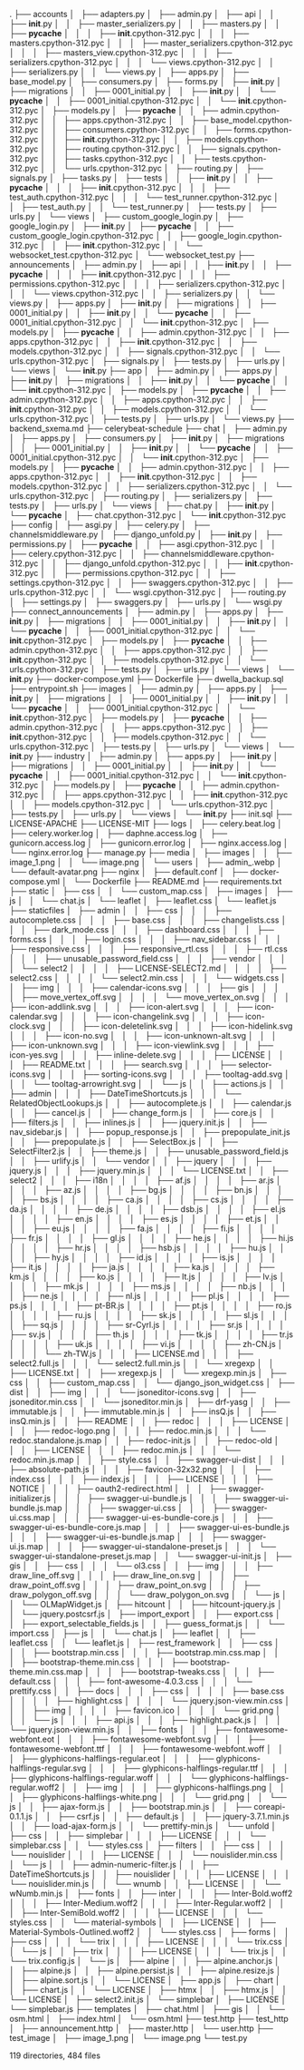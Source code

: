 .
├── accounts
│   ├── adapters.py
│   ├── admin.py
│   ├── api
│   │   ├── __init__.py
│   │   ├── master_serializers.py
│   │   ├── masters.py
│   │   ├── __pycache__
│   │   │   ├── __init__.cpython-312.pyc
│   │   │   ├── masters.cpython-312.pyc
│   │   │   ├── master_serializers.cpython-312.pyc
│   │   │   ├── masters_view.cpython-312.pyc
│   │   │   ├── serializers.cpython-312.pyc
│   │   │   └── views.cpython-312.pyc
│   │   ├── serializers.py
│   │   └── views.py
│   ├── apps.py
│   ├── base_model.py
│   ├── consumers.py
│   ├── forms.py
│   ├── __init__.py
│   ├── migrations
│   │   ├── 0001_initial.py
│   │   ├── __init__.py
│   │   └── __pycache__
│   │       ├── 0001_initial.cpython-312.pyc
│   │       └── __init__.cpython-312.pyc
│   ├── models.py
│   ├── __pycache__
│   │   ├── admin.cpython-312.pyc
│   │   ├── apps.cpython-312.pyc
│   │   ├── base_model.cpython-312.pyc
│   │   ├── consumers.cpython-312.pyc
│   │   ├── forms.cpython-312.pyc
│   │   ├── __init__.cpython-312.pyc
│   │   ├── models.cpython-312.pyc
│   │   ├── routing.cpython-312.pyc
│   │   ├── signals.cpython-312.pyc
│   │   ├── tasks.cpython-312.pyc
│   │   ├── tests.cpython-312.pyc
│   │   └── urls.cpython-312.pyc
│   ├── routing.py
│   ├── signals.py
│   ├── tasks.py
│   ├── tests
│   │   ├── __init__.py
│   │   ├── __pycache__
│   │   │   ├── __init__.cpython-312.pyc
│   │   │   ├── test_auth.cpython-312.pyc
│   │   │   └── test_runner.cpython-312.pyc
│   │   ├── test_auth.py
│   │   └── test_runner.py
│   ├── tests.py
│   ├── urls.py
│   └── views
│       ├── custom_google_login.py
│       ├── google_login.py
│       ├── __init__.py
│       ├── __pycache__
│       │   ├── custom_google_login.cpython-312.pyc
│       │   ├── google_login.cpython-312.pyc
│       │   ├── __init__.cpython-312.pyc
│       │   └── websocket_test.cpython-312.pyc
│       └── websocket_test.py
├── announcements
│   ├── admin.py
│   ├── api
│   │   ├── __init__.py
│   │   ├── __pycache__
│   │   │   ├── __init__.cpython-312.pyc
│   │   │   ├── permissions.cpython-312.pyc
│   │   │   ├── serializers.cpython-312.pyc
│   │   │   └── views.cpython-312.pyc
│   │   ├── serializers.py
│   │   └── views.py
│   ├── apps.py
│   ├── __init__.py
│   ├── migrations
│   │   ├── 0001_initial.py
│   │   ├── __init__.py
│   │   └── __pycache__
│   │       ├── 0001_initial.cpython-312.pyc
│   │       └── __init__.cpython-312.pyc
│   ├── models.py
│   ├── __pycache__
│   │   ├── admin.cpython-312.pyc
│   │   ├── apps.cpython-312.pyc
│   │   ├── __init__.cpython-312.pyc
│   │   ├── models.cpython-312.pyc
│   │   ├── signals.cpython-312.pyc
│   │   └── urls.cpython-312.pyc
│   ├── signals.py
│   ├── tests.py
│   ├── urls.py
│   └── views
│       └── __init__.py
├── app
│   ├── admin.py
│   ├── apps.py
│   ├── __init__.py
│   ├── migrations
│   │   ├── __init__.py
│   │   └── __pycache__
│   │       └── __init__.cpython-312.pyc
│   ├── models.py
│   ├── __pycache__
│   │   ├── admin.cpython-312.pyc
│   │   ├── apps.cpython-312.pyc
│   │   ├── __init__.cpython-312.pyc
│   │   ├── models.cpython-312.pyc
│   │   └── urls.cpython-312.pyc
│   ├── tests.py
│   ├── urls.py
│   └── views.py
├── backend_sxema.md
├── celerybeat-schedule
├── chat
│   ├── admin.py
│   ├── apps.py
│   ├── consumers.py
│   ├── __init__.py
│   ├── migrations
│   │   ├── 0001_initial.py
│   │   ├── __init__.py
│   │   └── __pycache__
│   │       ├── 0001_initial.cpython-312.pyc
│   │       └── __init__.cpython-312.pyc
│   ├── models.py
│   ├── __pycache__
│   │   ├── admin.cpython-312.pyc
│   │   ├── apps.cpython-312.pyc
│   │   ├── __init__.cpython-312.pyc
│   │   ├── models.cpython-312.pyc
│   │   ├── serializers.cpython-312.pyc
│   │   └── urls.cpython-312.pyc
│   ├── routing.py
│   ├── serializers.py
│   ├── tests.py
│   ├── urls.py
│   └── views
│       ├── chat.py
│       ├── __init__.py
│       └── __pycache__
│           ├── chat.cpython-312.pyc
│           └── __init__.cpython-312.pyc
├── config
│   ├── asgi.py
│   ├── celery.py
│   ├── channelsmiddleware.py
│   ├── django_unfold.py
│   ├── __init__.py
│   ├── permissions.py
│   ├── __pycache__
│   │   ├── asgi.cpython-312.pyc
│   │   ├── celery.cpython-312.pyc
│   │   ├── channelsmiddleware.cpython-312.pyc
│   │   ├── django_unfold.cpython-312.pyc
│   │   ├── __init__.cpython-312.pyc
│   │   ├── permissions.cpython-312.pyc
│   │   ├── settings.cpython-312.pyc
│   │   ├── swaggers.cpython-312.pyc
│   │   ├── urls.cpython-312.pyc
│   │   └── wsgi.cpython-312.pyc
│   ├── routing.py
│   ├── settings.py
│   ├── swaggers.py
│   ├── urls.py
│   └── wsgi.py
├── connect_announcements
│   ├── admin.py
│   ├── apps.py
│   ├── __init__.py
│   ├── migrations
│   │   ├── 0001_initial.py
│   │   ├── __init__.py
│   │   └── __pycache__
│   │       ├── 0001_initial.cpython-312.pyc
│   │       └── __init__.cpython-312.pyc
│   ├── models.py
│   ├── __pycache__
│   │   ├── admin.cpython-312.pyc
│   │   ├── apps.cpython-312.pyc
│   │   ├── __init__.cpython-312.pyc
│   │   ├── models.cpython-312.pyc
│   │   └── urls.cpython-312.pyc
│   ├── tests.py
│   ├── urls.py
│   └── views
│       └── __init__.py
├── docker-compose.yml
├── Dockerfile
├── dwella_backup.sql
├── entrypoint.sh
├── images
│   ├── admin.py
│   ├── apps.py
│   ├── __init__.py
│   ├── migrations
│   │   ├── 0001_initial.py
│   │   ├── __init__.py
│   │   └── __pycache__
│   │       ├── 0001_initial.cpython-312.pyc
│   │       └── __init__.cpython-312.pyc
│   ├── models.py
│   ├── __pycache__
│   │   ├── admin.cpython-312.pyc
│   │   ├── apps.cpython-312.pyc
│   │   ├── __init__.cpython-312.pyc
│   │   ├── models.cpython-312.pyc
│   │   └── urls.cpython-312.pyc
│   ├── tests.py
│   ├── urls.py
│   └── views
│       └── __init__.py
├── industry
│   ├── admin.py
│   ├── apps.py
│   ├── __init__.py
│   ├── migrations
│   │   ├── 0001_initial.py
│   │   ├── __init__.py
│   │   └── __pycache__
│   │       ├── 0001_initial.cpython-312.pyc
│   │       └── __init__.cpython-312.pyc
│   ├── models.py
│   ├── __pycache__
│   │   ├── admin.cpython-312.pyc
│   │   ├── apps.cpython-312.pyc
│   │   ├── __init__.cpython-312.pyc
│   │   ├── models.cpython-312.pyc
│   │   └── urls.cpython-312.pyc
│   ├── tests.py
│   ├── urls.py
│   └── views
│       └── __init__.py
├── init.sql
├── LICENSE-APACHE
├── LICENSE-MIT
├── logs
│   ├── celery.beat.log
│   ├── celery.worker.log
│   ├── daphne.access.log
│   ├── gunicorn.access.log
│   ├── gunicorn.error.log
│   ├── nginx.access.log
│   └── nginx.error.log
├── manage.py
├── media
│   ├── images
│   │   ├── image_1.png
│   │   └── image.png
│   └── users
│       ├── admin_.webp
│       └── default-avatar.png
├── nginx
│   ├── default.conf
│   ├── docker-compose.yml
│   └── Dockerfile
├── README.md
├── requirements.txt
├── static
│   ├── css
│   │   └── custom_map.css
│   ├── images
│   ├── js
│   │   └── chat.js
│   └── leaflet
│       ├── leaflet.css
│       └── leaflet.js
├── staticfiles
│   ├── admin
│   │   ├── css
│   │   │   ├── autocomplete.css
│   │   │   ├── base.css
│   │   │   ├── changelists.css
│   │   │   ├── dark_mode.css
│   │   │   ├── dashboard.css
│   │   │   ├── forms.css
│   │   │   ├── login.css
│   │   │   ├── nav_sidebar.css
│   │   │   ├── responsive.css
│   │   │   ├── responsive_rtl.css
│   │   │   ├── rtl.css
│   │   │   ├── unusable_password_field.css
│   │   │   ├── vendor
│   │   │   │   └── select2
│   │   │   │       ├── LICENSE-SELECT2.md
│   │   │   │       ├── select2.css
│   │   │   │       └── select2.min.css
│   │   │   └── widgets.css
│   │   ├── img
│   │   │   ├── calendar-icons.svg
│   │   │   ├── gis
│   │   │   │   ├── move_vertex_off.svg
│   │   │   │   └── move_vertex_on.svg
│   │   │   ├── icon-addlink.svg
│   │   │   ├── icon-alert.svg
│   │   │   ├── icon-calendar.svg
│   │   │   ├── icon-changelink.svg
│   │   │   ├── icon-clock.svg
│   │   │   ├── icon-deletelink.svg
│   │   │   ├── icon-hidelink.svg
│   │   │   ├── icon-no.svg
│   │   │   ├── icon-unknown-alt.svg
│   │   │   ├── icon-unknown.svg
│   │   │   ├── icon-viewlink.svg
│   │   │   ├── icon-yes.svg
│   │   │   ├── inline-delete.svg
│   │   │   ├── LICENSE
│   │   │   ├── README.txt
│   │   │   ├── search.svg
│   │   │   ├── selector-icons.svg
│   │   │   ├── sorting-icons.svg
│   │   │   ├── tooltag-add.svg
│   │   │   └── tooltag-arrowright.svg
│   │   └── js
│   │       ├── actions.js
│   │       ├── admin
│   │       │   ├── DateTimeShortcuts.js
│   │       │   └── RelatedObjectLookups.js
│   │       ├── autocomplete.js
│   │       ├── calendar.js
│   │       ├── cancel.js
│   │       ├── change_form.js
│   │       ├── core.js
│   │       ├── filters.js
│   │       ├── inlines.js
│   │       ├── jquery.init.js
│   │       ├── nav_sidebar.js
│   │       ├── popup_response.js
│   │       ├── prepopulate_init.js
│   │       ├── prepopulate.js
│   │       ├── SelectBox.js
│   │       ├── SelectFilter2.js
│   │       ├── theme.js
│   │       ├── unusable_password_field.js
│   │       ├── urlify.js
│   │       └── vendor
│   │           ├── jquery
│   │           │   ├── jquery.js
│   │           │   ├── jquery.min.js
│   │           │   └── LICENSE.txt
│   │           ├── select2
│   │           │   ├── i18n
│   │           │   │   ├── af.js
│   │           │   │   ├── ar.js
│   │           │   │   ├── az.js
│   │           │   │   ├── bg.js
│   │           │   │   ├── bn.js
│   │           │   │   ├── bs.js
│   │           │   │   ├── ca.js
│   │           │   │   ├── cs.js
│   │           │   │   ├── da.js
│   │           │   │   ├── de.js
│   │           │   │   ├── dsb.js
│   │           │   │   ├── el.js
│   │           │   │   ├── en.js
│   │           │   │   ├── es.js
│   │           │   │   ├── et.js
│   │           │   │   ├── eu.js
│   │           │   │   ├── fa.js
│   │           │   │   ├── fi.js
│   │           │   │   ├── fr.js
│   │           │   │   ├── gl.js
│   │           │   │   ├── he.js
│   │           │   │   ├── hi.js
│   │           │   │   ├── hr.js
│   │           │   │   ├── hsb.js
│   │           │   │   ├── hu.js
│   │           │   │   ├── hy.js
│   │           │   │   ├── id.js
│   │           │   │   ├── is.js
│   │           │   │   ├── it.js
│   │           │   │   ├── ja.js
│   │           │   │   ├── ka.js
│   │           │   │   ├── km.js
│   │           │   │   ├── ko.js
│   │           │   │   ├── lt.js
│   │           │   │   ├── lv.js
│   │           │   │   ├── mk.js
│   │           │   │   ├── ms.js
│   │           │   │   ├── nb.js
│   │           │   │   ├── ne.js
│   │           │   │   ├── nl.js
│   │           │   │   ├── pl.js
│   │           │   │   ├── ps.js
│   │           │   │   ├── pt-BR.js
│   │           │   │   ├── pt.js
│   │           │   │   ├── ro.js
│   │           │   │   ├── ru.js
│   │           │   │   ├── sk.js
│   │           │   │   ├── sl.js
│   │           │   │   ├── sq.js
│   │           │   │   ├── sr-Cyrl.js
│   │           │   │   ├── sr.js
│   │           │   │   ├── sv.js
│   │           │   │   ├── th.js
│   │           │   │   ├── tk.js
│   │           │   │   ├── tr.js
│   │           │   │   ├── uk.js
│   │           │   │   ├── vi.js
│   │           │   │   ├── zh-CN.js
│   │           │   │   └── zh-TW.js
│   │           │   ├── LICENSE.md
│   │           │   ├── select2.full.js
│   │           │   └── select2.full.min.js
│   │           └── xregexp
│   │               ├── LICENSE.txt
│   │               ├── xregexp.js
│   │               └── xregexp.min.js
│   ├── css
│   │   ├── custom_map.css
│   │   └── django_json_widget.css
│   ├── dist
│   │   ├── img
│   │   │   └── jsoneditor-icons.svg
│   │   ├── jsoneditor.min.css
│   │   └── jsoneditor.min.js
│   ├── drf-yasg
│   │   ├── immutable.js
│   │   ├── immutable.min.js
│   │   ├── insQ.js
│   │   ├── insQ.min.js
│   │   ├── README
│   │   ├── redoc
│   │   │   ├── LICENSE
│   │   │   ├── redoc-logo.png
│   │   │   ├── redoc.min.js
│   │   │   └── redoc.standalone.js.map
│   │   ├── redoc-init.js
│   │   ├── redoc-old
│   │   │   ├── LICENSE
│   │   │   ├── redoc.min.js
│   │   │   └── redoc.min.js.map
│   │   ├── style.css
│   │   ├── swagger-ui-dist
│   │   │   ├── absolute-path.js
│   │   │   ├── favicon-32x32.png
│   │   │   ├── index.css
│   │   │   ├── index.js
│   │   │   ├── LICENSE
│   │   │   ├── NOTICE
│   │   │   ├── oauth2-redirect.html
│   │   │   ├── swagger-initializer.js
│   │   │   ├── swagger-ui-bundle.js
│   │   │   ├── swagger-ui-bundle.js.map
│   │   │   ├── swagger-ui.css
│   │   │   ├── swagger-ui.css.map
│   │   │   ├── swagger-ui-es-bundle-core.js
│   │   │   ├── swagger-ui-es-bundle-core.js.map
│   │   │   ├── swagger-ui-es-bundle.js
│   │   │   ├── swagger-ui-es-bundle.js.map
│   │   │   ├── swagger-ui.js.map
│   │   │   ├── swagger-ui-standalone-preset.js
│   │   │   └── swagger-ui-standalone-preset.js.map
│   │   └── swagger-ui-init.js
│   ├── gis
│   │   ├── css
│   │   │   └── ol3.css
│   │   ├── img
│   │   │   ├── draw_line_off.svg
│   │   │   ├── draw_line_on.svg
│   │   │   ├── draw_point_off.svg
│   │   │   ├── draw_point_on.svg
│   │   │   ├── draw_polygon_off.svg
│   │   │   └── draw_polygon_on.svg
│   │   └── js
│   │       └── OLMapWidget.js
│   ├── hitcount
│   │   ├── hitcount-jquery.js
│   │   └── jquery.postcsrf.js
│   ├── import_export
│   │   ├── export.css
│   │   ├── export_selectable_fields.js
│   │   ├── guess_format.js
│   │   └── import.css
│   ├── js
│   │   └── chat.js
│   ├── leaflet
│   │   ├── leaflet.css
│   │   └── leaflet.js
│   ├── rest_framework
│   │   ├── css
│   │   │   ├── bootstrap.min.css
│   │   │   ├── bootstrap.min.css.map
│   │   │   ├── bootstrap-theme.min.css
│   │   │   ├── bootstrap-theme.min.css.map
│   │   │   ├── bootstrap-tweaks.css
│   │   │   ├── default.css
│   │   │   ├── font-awesome-4.0.3.css
│   │   │   └── prettify.css
│   │   ├── docs
│   │   │   ├── css
│   │   │   │   ├── base.css
│   │   │   │   ├── highlight.css
│   │   │   │   └── jquery.json-view.min.css
│   │   │   ├── img
│   │   │   │   ├── favicon.ico
│   │   │   │   └── grid.png
│   │   │   └── js
│   │   │       ├── api.js
│   │   │       ├── highlight.pack.js
│   │   │       └── jquery.json-view.min.js
│   │   ├── fonts
│   │   │   ├── fontawesome-webfont.eot
│   │   │   ├── fontawesome-webfont.svg
│   │   │   ├── fontawesome-webfont.ttf
│   │   │   ├── fontawesome-webfont.woff
│   │   │   ├── glyphicons-halflings-regular.eot
│   │   │   ├── glyphicons-halflings-regular.svg
│   │   │   ├── glyphicons-halflings-regular.ttf
│   │   │   ├── glyphicons-halflings-regular.woff
│   │   │   └── glyphicons-halflings-regular.woff2
│   │   ├── img
│   │   │   ├── glyphicons-halflings.png
│   │   │   ├── glyphicons-halflings-white.png
│   │   │   └── grid.png
│   │   └── js
│   │       ├── ajax-form.js
│   │       ├── bootstrap.min.js
│   │       ├── coreapi-0.1.1.js
│   │       ├── csrf.js
│   │       ├── default.js
│   │       ├── jquery-3.7.1.min.js
│   │       ├── load-ajax-form.js
│   │       └── prettify-min.js
│   └── unfold
│       ├── css
│       │   ├── simplebar
│       │   │   ├── LICENSE
│       │   │   └── simplebar.css
│       │   └── styles.css
│       ├── filters
│       │   ├── css
│       │   │   └── nouislider
│       │   │       ├── LICENSE
│       │   │       └── nouislider.min.css
│       │   └── js
│       │       ├── admin-numeric-filter.js
│       │       ├── DateTimeShortcuts.js
│       │       ├── nouislider
│       │       │   ├── LICENSE
│       │       │   └── nouislider.min.js
│       │       └── wnumb
│       │           ├── LICENSE
│       │           └── wNumb.min.js
│       ├── fonts
│       │   ├── inter
│       │   │   ├── Inter-Bold.woff2
│       │   │   ├── Inter-Medium.woff2
│       │   │   ├── Inter-Regular.woff2
│       │   │   ├── Inter-SemiBold.woff2
│       │   │   ├── LICENSE
│       │   │   └── styles.css
│       │   └── material-symbols
│       │       ├── LICENSE
│       │       ├── Material-Symbols-Outlined.woff2
│       │       └── styles.css
│       ├── forms
│       │   ├── css
│       │   │   └── trix
│       │   │       ├── LICENSE
│       │   │       └── trix.css
│       │   └── js
│       │       ├── trix
│       │       │   ├── LICENSE
│       │       │   └── trix.js
│       │       └── trix.config.js
│       └── js
│           ├── alpine
│           │   ├── alpine.anchor.js
│           │   ├── alpine.js
│           │   ├── alpine.persist.js
│           │   ├── alpine.resize.js
│           │   ├── alpine.sort.js
│           │   └── LICENSE
│           ├── app.js
│           ├── chart
│           │   ├── chart.js
│           │   └── LICENSE
│           ├── htmx
│           │   ├── htmx.js
│           │   └── LICENSE
│           ├── select2.init.js
│           └── simplebar
│               ├── LICENSE
│               └── simplebar.js
├── templates
│   ├── chat.html
│   ├── gis
│   │   └── osm.html
│   ├── index.html
│   └── osm.html
├── test.http
├── test_http
│   ├── announcement.http
│   ├── master.http
│   └── user.http
├── test_image
│   ├── image_1.png
│   └── image.png
└── test.py

119 directories, 484 files
